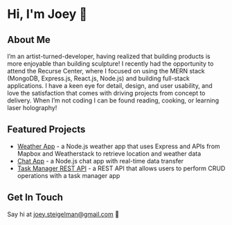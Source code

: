 <!-- <p>
<img src="https://user-images.githubusercontent.com/65603938/168372216-6e7e26f8-e6ff-4759-bbcf-4afb1093dca6.png" alt="html" width="160"/>
</p>
 -->
# Hi, I'm Joey 👋

## About Me
I’m an artist-turned-developer, having realized that building products is more enjoyable than building sculpture! I recently had the opportunity to attend the Recurse Center, where I focused on using the MERN stack (MongoDB, Express.js, React.js, Node.js) and building full-stack applications. I have a keen eye for detail, design, and user usability, and love the satisfaction that comes with driving projects from concept to delivery. When I’m not coding I can be found reading, cooking, or learning laser holography!

<!-- ## Languages and Tools
<p>
<img src="https://user-images.githubusercontent.com/65603938/168308670-5a69e7cc-613e-4877-b7d5-81583de9fb15.png" alt="html" width="50"/>
<img src="https://user-images.githubusercontent.com/65603938/168308672-0594b9ff-4ca1-4bbb-8550-ac312a0e918a.png" alt="css" width="50"/>
<img src="https://user-images.githubusercontent.com/65603938/168308674-f24d6939-8693-473e-9143-032b0f7c77ef.png" alt="javascript" width="50"/>
<img src="https://user-images.githubusercontent.com/65603938/168307579-198ad2b8-441e-4a10-9896-19d7a9b7af92.png" alt="figma" width="50"/>
</p> -->

## Featured Projects
* [Weather App](https://github.com/jsteigelman/node-weather-app) - a Node.js weather app that uses Express and APIs from Mapbox and Weatherstack to retrieve location and weather data
* [Chat App](https://github.com/jsteigelman/chat-app) - a Node.js chat app with real-time data transfer
* [Task Manager REST API](https://github.com/jsteigelman/node-task-manager) - a REST API that allows users to perform CRUD operations with a task manager app

## Get In Touch
Say hi at [joey.steigelman@gmail.com](mailto:joey.steigelman@gmail.com?subject=Hello) 🙂

<!--
**jsteigelman/jsteigelman** is a ✨ _special_ ✨ repository because its `README.md` (this file) appears on your GitHub profile.

Here are some ideas to get you started:

- 🔭 I’m currently working on ...
- 🌱 I’m currently learning ...
- 👯 I’m looking to collaborate on ...
- 🤔 I’m looking for help with ...
- 💬 Ask me about ...
- 📫 How to reach me: ...
- 😄 Pronouns: ...
- ⚡ Fun fact: ...

![figma](https://user-images.githubusercontent.com/65603938/168307691-48c7221a-e71e-4706-b0a7-0d41f1435de7.png)


-->

